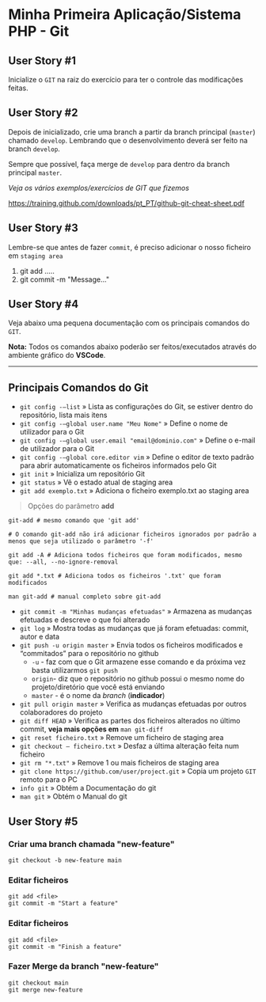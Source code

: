 Minha Primeira Aplicação/Sistema PHP - Git
==============================

## User Story #1
Inicialize o `GIT` na raiz do exercício para ter o controle das modificações feitas.

## User Story #2
Depois de inicializado, crie uma branch a partir da branch principal (`master`) chamado `develop`. Lembrando que o desenvolvimento deverá ser feito na branch `develop`.

Sempre que possível, faça merge de `develop` para dentro da branch principal `master`.

*Veja os vários exemplos/exercícios de GIT que fizemos*

https://training.github.com/downloads/pt_PT/github-git-cheat-sheet.pdf

## User Story #3
Lembre-se que antes de fazer `commit`, é preciso adicionar o nosso ficheiro em `staging area`
1. git add .....
1. git commit -m "Message..."

## User Story #4
Veja abaixo uma pequena documentação com os principais comandos do `GIT`.

**Nota:** Todos os comandos abaixo poderão ser feitos/executados através do ambiente gráfico do **VSCode**.

--------------------------

Principais Comandos do Git
--------------------------

*   `git config -–list` » Lista as configurações do Git, se estiver dentro do repositório, lista mais itens
*   `git config -–global user.name "Meu Nome"` » Define o nome de utilizador para o Git
*   `git config -–global user.email "email@dominio.com"` » Define o e-mail de utilizador para o Git
*   `git config -–global core.editor vim` » Define o editor de texto padrão para abrir automaticamente os ficheiros  informados pelo Git
*   `git init` » Inicializa um repositório Git
*   `git status` » Vê o estado atual de staging area
*   `git add exemplo.txt` » Adiciona o ficheiro exemplo.txt ao staging area

> Opções do parâmetro **add**

    git-add # mesmo comando que 'git add'
    
    # O comando git-add não irá adicionar ficheiros ignorados por padrão a menos que seja utilizado o parâmetro '-f'
    
    git add -A # Adiciona todos ficheiros que foram modificados, mesmo que: --all, --no-ignore-removal
    
    git add *.txt # Adiciona todos os ficheiros '.txt' que foram modificados
    
    man git-add # manual completo sobre git-add

*   `git commit -m "Minhas mudanças efetuadas"` » Armazena as mudanças efetuadas e descreve o que foi alterado
*   `git log` » Mostra todas as mudanças que já foram efetuadas: commit, autor e data
*   `git push -u origin master` » Envia todos os ficheiros modificados e “commitados” para o repositório no github
    *   `-u` - faz com que o Git armazene esse comando e da próxima vez basta utilizarmos `git push`
    *   `origin`\- diz que o repositório no github possui o mesmo nome do projeto/diretório que você está enviando
    *   `master` - é o nome da _branch_ (**indicador**)
*   `git pull origin master` » Verifica as mudanças efetuadas por outros colaboradores do projeto
*   `git diff HEAD` » Verifica as partes dos ficheiros alterados no último commit, **veja mais opções em** `man git-diff`
*   `git reset ficheiro.txt` » Remove um ficheiro de staging area
*   `git checkout – ficheiro.txt` » Desfaz a última alteração feita num ficheiro
*   `git rm "*.txt"` » Remove 1 ou mais ficheiros de staging area
*   `git clone https://github.com/user/project.git` » Copia um projeto `GIT` remoto para o PC
*   `info git` » Obtém a Documentação do git
*   `man git` » Obtém o Manual do git

## User Story #5
### Criar uma branch chamada "new-feature"
```
git checkout -b new-feature main
```
### Editar ficheiros
```
git add <file>
git commit -m "Start a feature"
```
### Editar ficheiros
```
git add <file>
git commit -m "Finish a feature"
```
### Fazer Merge da branch "new-feature"
```
git checkout main
git merge new-feature
```